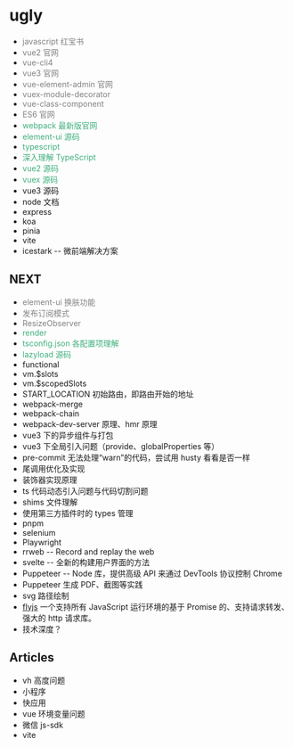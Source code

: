 # ugly

- <span style="color:grey">javascript 红宝书</span>
- <span style="color:grey">vue2 官网</span>
- <span style="color:grey">vue-cli4</span>
- <span style="color:grey">vue3 官网</span>
- <span style="color:grey">vue-element-admin 官网</span>
- <span style="color:grey">vuex-module-decorator</span>
- <span style="color:grey">vue-class-component</span>
- <span style="color:grey">ES6 官网</span>
- <span style="color:#3eaf7c">webpack 最新版官网</span>
- <span style="color:#3eaf7c">element-ui 源码</span>
- <span style="color:#3eaf7c">typescript</span>
- <span style="color:#3eaf7c">深入理解 TypeScript</span>
- <span style="color:#3eaf7c">vue2 源码</span>
- <span style="color:#3eaf7c">vuex 源码</span>
- vue3 源码
- node 文档
- express
- koa
- pinia
- vite
- icestark -- 微前端解决方案

## NEXT

- <span style="color:grey">element-ui 换肤功能</span>
- <span style="color:grey">发布订阅模式</span>
- <span style="color:grey">ResizeObserver</span>
- <span style="color:#3eaf7c">render</span>
- <span style="color:#3eaf7c">tsconfig.json 各配置项理解</span>
- <span style="color:#3eaf7c">lazyload 源码</span>
- functional
- vm.\$slots
- vm.\$scopedSlots
- START_LOCATION 初始路由，即路由开始的地址
- webpack-merge
- webpack-chain
- webpack-dev-server 原理、hmr 原理
- vue3 下的异步组件与打包
- vue3 下全局引入问题（provide、globalProperties 等）
- pre-commit 无法处理“warn”的代码，尝试用 husty 看看是否一样
- 尾调用优化及实现
- 装饰器实现原理
- ts 代码动态引入问题与代码切割问题
- shims 文件理解
- 使用第三方插件时的 types 管理
- pnpm
- selenium
- Playwright
- rrweb -- Record and replay the web
- svelte -- 全新的构建用户界面的方法
- Puppeteer -- Node 库，提供高级 API 来通过 DevTools 协议控制 Chrome
- Puppeteer 生成 PDF、截图等实践
- svg 路径绘制
- [flyjs](https://github.com/wendux/fly) 一个支持所有 JavaScript 运行环境的基于 Promise 的、支持请求转发、强大的 http 请求库。
- 技术深度？

## Articles

- vh 高度问题
- 小程序
- 快应用
- vue 环境变量问题
- 微信 js-sdk
- vite
